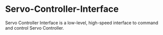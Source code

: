 # Servo-Controller-Interface
Servo Controller Interface is a low-level, high-speed interface to command and control Servo Controller.
